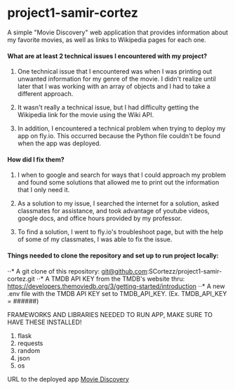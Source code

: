 # project1-samir-cortez
A simple "Movie Discovery" web application that provides information about my favorite movies, as well as links to Wikipedia pages for each one.

#### What are at least 2 technical issues I encountered with my project? 
1. One technical issue that I encountered was when I was printing out unwanted information for my genre of the movie. I didn't realize until later that I was working with an array of objects and I had to take a different approach.

2. It wasn't really a technical issue, but I had difficulty getting the Wikipedia link for the movie using the Wiki API.

3. In addition, I encountered a technical problem when trying to deploy my app on fly.io. This occurred because the Python file couldn't be found when the app was deployed.

#### How did I fix them?
1. I when to google and search for ways that I could approach my problem and found some solutions that allowed me to print out the information that I only need it.

2. As a solution to my issue, I searched the internet for a solution, asked classmates for assistance, and took advantage of youtube videos, google docs, and office hours provided by my professor.

3. To find a solution, I went to fly.io's troubleshoot page, but with the help of some of my classmates, I was able to fix the issue.

#### Things needed to clone the repository and set up to run project locally:

⋅⋅* A git clone of this repository: git@github.com:SCortezz/project1-samir-cortez.git
⋅⋅* A TMDB API KEY from the TMDB's website thru: https://developers.themoviedb.org/3/getting-started/introduction
⋅⋅* A new .env file with the TMDB API KEY set to TMDB_API_KEY. (Ex. TMDB_API_KEY = ######)

FRAMEWORKS AND LIBRARIES NEEDED TO RUN APP, MAKE SURE TO HAVE THESE INSTALLED!
1. flask
2. requests
3. random
4. json
5. os

URL to the deployed app
[Movie Discovery](moviediscovery.fly.dev)
